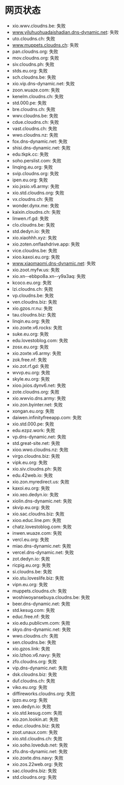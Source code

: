 # 网页状态
- xio.wwv.cloudns.be: 失败
- www.yiluhuohuadaishadian.dns-dynamic.net: 失败
- uto.cloudns.ch: 失败
- www.muppets.cloudns.ch: 失败
- pan.cloudns.org: 失败
- mov.cloudns.org: 失败
- siv.cloudns.ph: 失败
- stds.eu.org: 失败
- sch.cloudns.be: 失败
- xio.vip.dns-dynamic.net: 失败
- zoon.wuaze.com: 失败
- kenelm.cloudns.ch: 失败
- std.000.pe: 失败
- bre.cloudns.ch: 失败
- wwv.cloudns.be: 失败
- cdue.cloudns.ch: 失败
- vast.cloudns.ch: 失败
- wwo.cloudns.nz: 失败
- fox.dns-dynamic.net: 失败
- shisi.dns-dynamic.net: 失败
- edu.tkpk.cc: 失败
- soho.perslist.com: 失败
- linqing.eu.org: 失败
- svip.cloudns.org: 失败
- ipen.eu.org: 失败
- xio.jxsio.v6.army: 失败
- xio.std.cloudns.org: 失败
- vx.cloudns.ch: 失败
- wonder.dynx.me: 失败
- kaixin.cloudns.ch: 失败
- linwen.rf.gd: 失败
- clo.cloudns.be: 失败
- std.dedyn.io: 失败
- xio.xiaohhh.xyz: 失败
- xio.zoten.onflashdrive.app: 失败
- vice.cloudns.be: 失败
- xioo.kaxoi.eu.org: 失败
- www.xiaomaomi.dns-dynamic.net: 失败
- xio.zoot.myfw.us: 失败
- xio.xn--ebbpo8a.xn--y9a3aq: 失败
- kcoco.eu.org: 失败
- lzi.cloudns.ch: 失败
- vp.cloudns.be: 失败
- ven.cloudns.biz: 失败
- xio.gzos.rr.nu: 失败
- tau.cloudns.biz: 失败
- linqin.eu.org: 失败
- xio.zoxte.v6.rocks: 失败
- suke.eu.org: 失败
- edu.lovestoblog.com: 失败
- zosx.eu.org: 失败
- xio.zoxte.v6.army: 失败
- zok.free.nf: 失败
- xio.zot.rf.gd: 失败
- wvvp.eu.org: 失败
- skyle.eu.org: 失败
- xioo.jxios.dynv6.net: 失败
- zote.cloudns.org: 失败
- xio.wwvio.dns.army: 失败
- xio.zon.byinter.net: 失败
- xongan.eu.org: 失败
- daiwen.infinityfreeapp.com: 失败
- xio.std.000.pe: 失败
- edu.ezpz.work: 失败
- vp.dns-dynamic.net: 失败
- std.great-site.net: 失败
- xioo.wwo.cloudns.nz: 失败
- virgo.cloudns.biz: 失败
- vipk.eu.org: 失败
- xio.siv.cloudns.ph: 失败
- edu.42web.io: 失败
- xio.zon.myredirect.us: 失败
- kaxoi.eu.org: 失败
- xio.xeo.dedyn.io: 失败
- xiolin.dns-dynamic.net: 失败
- skvip.eu.org: 失败
- xio.sac.cloudns.biz: 失败
- xioo.educ.line.pm: 失败
- chatz.lovestoblog.com: 失败
- inwen.wuaze.com: 失败
- vercl.eu.org: 失败
- miao.dns-dynamic.net: 失败
- vercel.dns-dynamic.net: 失败
- zot.dedyn.io: 失败
- ricpig.eu.org: 失败
- si.cloudns.be: 失败
- xio.stu.loveslife.biz: 失败
- vipn.eu.org: 失败
- muppets.cloudns.ch: 失败
- woshiwoyansebuya.cloudns.be: 失败
- beer.dns-dynamic.net: 失败
- std.kesug.com: 失败
- educ.free.nf: 失败
- xio.edu.publicvm.com: 失败
- skyo.dns-dynamic.net: 失败
- wwo.cloudns.ch: 失败
- sen.cloudns.be: 失败
- xio.gzos.link: 失败
- xio.lzhoo.v6.navy: 失败
- zfo.cloudns.org: 失败
- vip.dns-dynamic.net: 失败
- dsk.cloudns.biz: 失败
- duf.cloudns.ch: 失败
- viko.eu.org: 失败
- diffireworks.cloudns.org: 失败
- ipzo.eu.org: 失败
- xeo.dedyn.io: 失败
- xio.std.kesug.com: 失败
- xio.zon.lookin.at: 失败
- educ.cloudns.biz: 失败
- zoot.unaux.com: 失败
- xio.std.cloudns.ch: 失败
- xio.soho.lovedub.net: 失败
- zfo.dns-dynamic.net: 失败
- xio.zoxte.dns.navy: 失败
- xio.zos.22web.org: 失败
- sac.cloudns.biz: 失败
- std.cloudns.org: 失败
